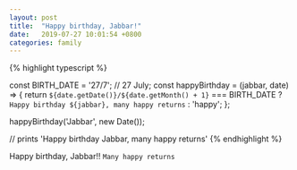 ```yaml
---
layout: post
title:  "Happy birthday, Jabbar!"
date:   2019-07-27 10:01:54 +0800
categories: family
---
```


{% highlight typescript %}

const BIRTH_DATE = '27/7'; // 27 July;
const happyBirthday = (jabbar, date) => {
    return `${date.getDate()}/${date.getMonth() + 1}` === BIRTH_DATE 
        ? `Happy birthday ${jabbar}, many happy returns` 
        : 'happy';
};

happyBirthday('Jabbar', new Date());

// prints 'Happy birthday Jabbar, many happy returns'
{% endhighlight %}

Happy birthday, Jabbar!!
`Many happy returns`
